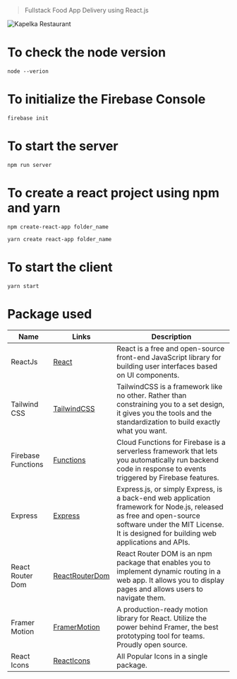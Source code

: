> Fullstack Food App Delivery using React.js

![Kapelka Restaurant](images/KapelkaImg.PNG)

# To check the node version

```
node --verion
```

# To initialize the Firebase Console

```
firebase init
```

# To start the server

```
npm run server
```

# To create a react project using npm and yarn

```
npm create-react-app folder_name
```

```
yarn create react-app folder_name
```

# To start the client

```
yarn start
```

# Package used

<!-- prettier-ignore -->
| Name            | Links  | Description |
| --------------- | ------ | ----------- |
| ReactJs         | [React](https://reactjs.org/) | React is a free and open-source front-end JavaScript library for building user interfaces based on UI components. |
| Tailwind CSS    | [TailwindCSS](https://tailwindcss.com/) | TailwindCSS is a framework like no other. Rather than constraining you to a set design, it gives you the tools and the standardization to build exactly what you want. |
| Firebase Functions | [Functions](https://firebase.google.com/docs/functions) | Cloud Functions for Firebase is a serverless framework that lets you automatically run backend code in response to events triggered by Firebase features. |
| Express         | [Express](https://expressjs.com/) | Express.js, or simply Express, is a back-end web application framework for Node.js, released as free and open-source software under the MIT License. It is designed for building web applications and APIs. |
| React Router Dom | [ReactRouterDom](https://reactrouter.com/en/main) | React Router DOM is an npm package that enables you to implement dynamic routing in a web app. It allows you to display pages and allows users to navigate them. |
| Framer Motion   | [FramerMotion](https://www.framer.com/motion/) | A production-ready motion library for React. Utilize the power behind Framer, the best prototyping tool for teams. Proudly open source. |
| React Icons     | [ReactIcons](https://react-icons.github.io/react-icons/) | All Popular Icons in a single package. |
